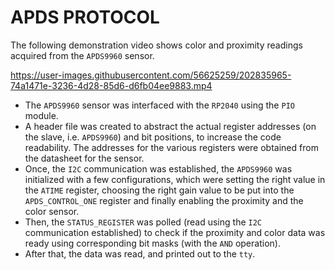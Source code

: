 # APDS PROTOCOL

The following demonstration video shows color and proximity readings acquired from the `APDS9960` sensor.


https://user-images.githubusercontent.com/56625259/202835965-74a1471e-3236-4d28-85d6-d6fb04ee9883.mp4



- The `APDS9960` sensor was interfaced with the `RP2040` using the `PIO` module.
- A header file was created to abstract the actual register addresses (on the slave, i.e. `APDS9960`) and bit positions, to increase the code readability. The
  addresses for the various registers were obtained from the datasheet for the sensor.
- Once, the `I2C` communication was established, the `APDS9960` was initialized with a few configurations, which were setting the right value in the `ATIME`
  register, choosing the right gain value to be put into the `APDS_CONTROL_ONE` register and finally enabling the proximity and the color sensor.
- Then, the `STATUS_REGISTER` was polled (read using the `I2C` communication established) to check if the proximity and color data was ready using corresponding bit 
  masks (with the `AND` operation).
- After that, the data was read, and printed out to the `tty`.
